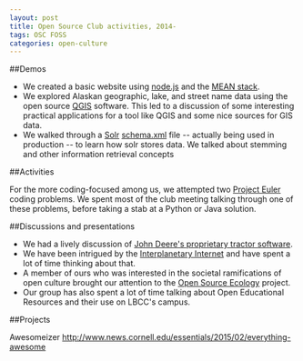 ```yaml
---
layout: post
title: Open Source Club activities, 2014-
tags: OSC FOSS
categories: open-culture
---
```


##Demos

* We created a basic website using [node.js](https://nodejs.org/en/) and the [MEAN stack](http://meanjs.org/).
* We explored Alaskan geographic, lake, and street name data using the open source [QGIS](http://qgis.org/en/site/) software.  This led to a discussion of some interesting practical applications for a tool like QGIS and some nice sources for GIS data.
* We walked through a [Solr](https://lucene.apache.org/solr/) [schema.xml](https://wiki.apache.org/solr/SchemaXml) file -- actually being used in production -- to learn how solr stores data.  We talked about stemming and other information retrieval concepts

##Activities

For the more coding-focused among us, we attempted two [Project Euler](https://projecteuler.net/) coding problems.  We spent most of the club meeting talking through one of these problems, before taking a stab at a Python or Java solution.

##Discussions and presentations
* We had a lively discussion of [John Deere's proprietary tractor software](http://www.wired.com/2015/04/dmca-ownership-john-deere/).
* We have been intrigued by the [Interplanetary Internet](https://en.wikipedia.org/wiki/Interplanetary_Internet) and have spent a lot of time thinking about that.
* A member of ours who was interested in the societal ramifications of open culture brought our attention to the [Open Source Ecology](http://opensourceecology.org/) project.
* Our group has also spent a lot of time talking about Open Educational Resources and their use on LBCC's campus.

##Projects

Awesomeizer http://www.news.cornell.edu/essentials/2015/02/everything-awesome
